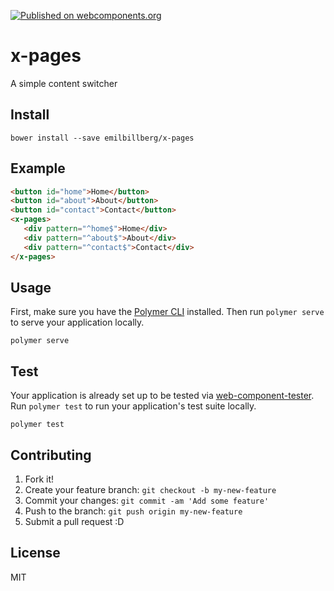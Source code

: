 [![Published on webcomponents.org](https://img.shields.io/badge/webcomponents.org-published-blue.svg)](https://www.webcomponents.org/element/emilbillberg/x-pages)

# x-pages
A simple content switcher

## Install
```
bower install --save emilbillberg/x-pages
```

## Example
<!--
```
<custom-element-demo>
  <template>
    <link rel="import" href="x-pages.html">
    <next-code-block></next-code-block>
    <script>
        var pages = document.querySelector("x-pages");
        pages.selected = "home";
        
        document.getElementById("home").addEventListener(`click`, function() {
            pages.selected = "home";
        });

        document.getElementById("about").addEventListener(`click`, function() {
            pages.selected = "about";
        });

        document.getElementById("contact").addEventListener(`click`, function() {
            pages.selected = "contact";
        });
    </script>
  </template>
</custom-element-demo>
```
-->
```html
<button id="home">Home</button>
<button id="about">About</button>
<button id="contact">Contact</button>
<x-pages>
   <div pattern="^home$">Home</div>
   <div pattern="^about$">About</div>
   <div pattern="^contact$">Contact</div>
</x-pages>
```

## Usage
First, make sure you have the [Polymer CLI](https://www.npmjs.com/package/polymer-cli) installed. Then run `polymer serve` to serve your application locally.

```
polymer serve
```

## Test
Your application is already set up to be tested via [web-component-tester](https://github.com/Polymer/web-component-tester). Run `polymer test` to run your application's test suite locally.

```
polymer test
```

## Contributing
1. Fork it!
2. Create your feature branch: `git checkout -b my-new-feature`
3. Commit your changes: `git commit -am 'Add some feature'`
4. Push to the branch: `git push origin my-new-feature`
5. Submit a pull request :D

## License
MIT